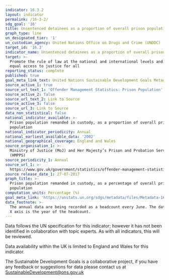 ```yaml
---
indicator: 16.3.2
layout: indicator
permalink: /16-3-2/
sdg_goal: '16'
title: Unsentenced detainees as a proportion of overall prison population
graph_type: line
un_designated_tier: '1'
un_custodian_agency: United Nations Office on Drugs and Crime (UNODC)
target_id: '16.3'
indicator_name: Unsentenced detainees as a proportion of overall prison population
target: >-
  Promote the rule of law at the national and international levels and ensure
  equal access to justice for all
reporting_status: complete
published: true
goal_meta_link_text: United Nations Sustainable Development Goals Metadata (pdf 1361kB)
source_active_1: true
source_url_text_1: 'Offender Management Statistics: Prison Population'
source_active_2: false
source_url_text_2: Link to Source
source_active_3: false
source_url_3: Link to Source
data_non_statistical: false
national_indicator_available: >-
  Prison population remanded in custody, as a proportion of overall prison
  population
national_indicator_periodicity: Annual
national_earliest_available_data: '2002'
national_geographical_coverage: England and Wales
source_organisation_1: >-
  Ministry of Justice (MoJ) and Her Majesty’s Prison and Probation Service
  (HMPPS)
source_periodicity_1: Annual
source_url_1: >-
  https://www.gov.uk/government/statistics/offender-management-statistics-quarterly-january-to-march-2017
source_release_date_1: 27-07-2017
graph_title: >-
  Prison population remanded in custody, as a percentage of overall prison
  population
computation_units: Percentage (%)
goal_meta_link: 'https://unstats.un.org/sdgs/metadata/files/Metadata-16-03-02.pdf'
data_footnote: >-
  The annual data are being recorded as a headcount every June. The date on the
  X axis is the year of the headcount.
---
```

Data follows the UN specification for this indicator; however it has not been identified in collaboration with topic experts. As with all indicators, this will be reviewed.

Data availability within the UK is limited to England and Wales for this indicator.

The Sustainable Development Goals is a collaborative project, if you have any feedback or suggestions for data please contact us at <SustainableDevelopment@ons.gov.uk>
